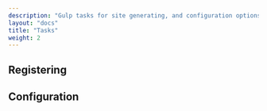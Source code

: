 ```yaml
---
description: "Gulp tasks for site generating, and configuration options."
layout: "docs"
title: "Tasks"
weight: 2
---
```


<article id="article1">

## Registering

</article>

<article id="article2">

## Configuration

</article>
